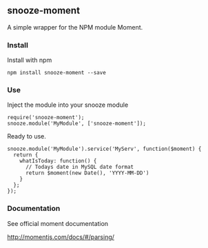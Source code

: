 ## snooze-moment

A simple wrapper for the NPM module Moment.

### Install

Install with npm

```
npm install snooze-moment --save
```

### Use

Inject the module into your snooze module
```
require('snooze-moment');
snooze.module('MyModule', ['snooze-moment']);
```

Ready to use.

```
snooze.module('MyModule').service('MyServ', function($moment) {
  return {
    whatIsToday: function() {
      // Todays date in MySQL date format
      return $moment(new Date(), 'YYYY-MM-DD')
    }
  };
});
```

### Documentation

See official moment documentation

http://momentjs.com/docs/#/parsing/
